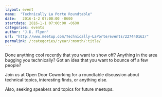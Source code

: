 ```yaml
---
layout: event
name:  "Technically La Porte Roundtable"
date:   2016-1-2 07:00:00 -0600
startdate: 2016-1-1 07:00:00 -0600
categories: events
author: "J.D. Flynn"
url: "http://www.meetup.com/Technically-LaPorte/events/227440162/"
permalink: /:categories/:year/:month/:title/
---
```


Done anything cool recently that you want to show off?  Anything in the area bugging you technically?  Got an idea that you want to bounce off a few people?

Join us at Open Door Coworking for a roundtable discussion about technical topics, interesting finds, or anything else.

Also, seeking speakers and topics for future meetups.

